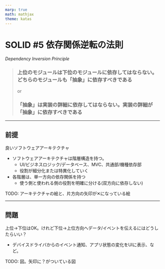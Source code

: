 ```yaml
---
marp: true
math: mathjax
theme: katas
---
```

<!-- 
size: 16:9
paginate: true
-->
<!-- header: 勉強会# ― エンジニアとしての解像度を高めるための勉強会-->

# SOLID #5 依存関係逆転の法則
_Dependency Inversion Principle_

> ### 上位のモジュールは下位のモジュールに依存してはならない。どちらのモジュールも「抽象」に依存すべきである
> or
> ### 「抽象」は実装の詳細に依存してはならない。実装の詳細が「抽象」に依存すべきである

---

## 前提

良いソフトウェアアーキテクチャ

* ソフトウェアアーキテクチャは階層構造を持つ。
    * UI/ビジネスロジック/データベース、MVC、共通部/機種依存部
    * 役割が細分化または特異化していく
* 各階層は、単一方向の依存関係を持つ
    * 使う側と使われる側の役割を明確に分ける(双方向に依存しない)

TODO: アーキテクチャの絵と、片方向の矢印が✕になっている絵

<!-- お互いに知っていると、循環参照の輪に入ってしまい容易に差し替えができなくなる -->

---

## 問題

上位→下位はOK。けれど下位→上位方向へデータ/イベントを伝えるにはどうしたらいい？

* デバイスドライバからのイベント通知、アプリ状態の変化をUIに表示、など。

TODO: 図。矢印に？がついている図

<!-- グローバル変数を用意する？惜しい。 -->